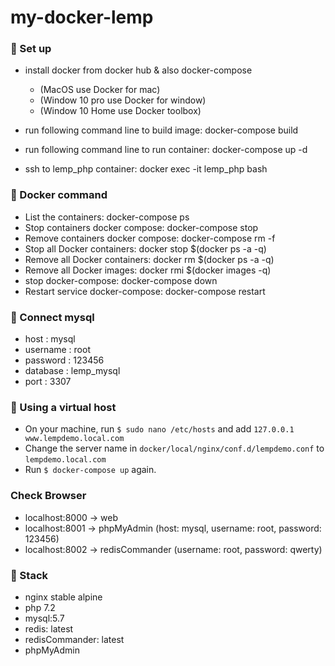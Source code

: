 # my-docker-lemp
### 🚀 Set up
- install docker from docker hub & also docker-compose
   * (MacOS use Docker for mac)
   * (Window 10 pro use Docker for window)
   * (Window 10 Home use Docker toolbox)

- run following command line to build image: docker-compose build
- run following command line to run container: docker-compose up -d
- ssh to lemp_php container: docker exec -it lemp_php bash

### 🚀 Docker command
- List the containers: docker-compose ps
- Stop containers docker compose: docker-compose stop
- Remove containers docker compose: docker-compose rm -f
- Stop all Docker containers: docker stop $(docker ps -a -q)
- Remove all Docker containers: docker rm $(docker ps -a -q)
- Remove all Docker images: docker rmi $(docker images -q)
- stop docker-compose: docker-compose down
- Restart service docker-compose: docker-compose restart

### 🚀 Connect mysql
- host : mysql
- username : root
- password : 123456
- database : lemp_mysql
- port : 3307

### 🚀 Using a virtual host

- On your machine, run `$ sudo nano /etc/hosts` and add `127.0.0.1  www.lempdemo.local.com`
- Change the server name in `docker/local/nginx/conf.d/lempdemo.conf` to `lempdemo.local.com`
- Run `$ docker-compose up` again.

### Check Browser
- localhost:8000 -> web
- localhost:8001 -> phpMyAdmin (host: mysql, username: root, password: 123456)
- localhost:8002 -> redisCommander (username: root, password: qwerty)

### 🚀 Stack
- nginx stable alpine
- php 7.2
- mysql:5.7
- redis: latest
- redisCommander: latest
- phpMyAdmin